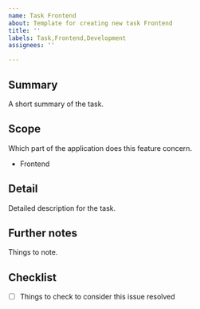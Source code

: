 ```yaml
---
name: Task Frontend
about: Template for creating new task Frontend
title: ''
labels: Task,Frontend,Development
assignees: ''

---
```


## Summary

A short summary of the task.

## Scope

Which part of the application does this feature concern.

- Frontend

## Detail

Detailed description for the task.

## Further notes

Things to note.

## Checklist

- [ ] Things to check to consider this issue resolved
